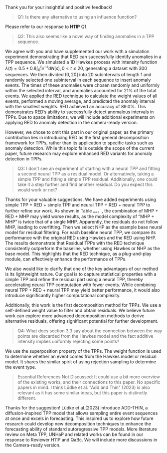 Thank you for your insightful and positive feedback! 

>Q1: Is there any alternative to using an influence function?

Please refer to our response to **H11P** Q1.

>Q2: This also seems like a novel way of finding anomalies in a TPP sequence.

We agree with you and have supplemented our work with a simulation experiment demonstrating that RED can successfully identify anomalies in a TPP sequence. We simulated a 1D Hawkes process with intensity function $\lambda(t)=0.5+0.8\int_0^t e^{-s}dN(s),0<t\leq 20$, generating a dataset with 300 sequences. We then divided $(0,20]$ into 20 subintervals of length 1 and randomly selected one subinterval in each sequence to insert anomaly events. The times of these anomalies were chosen randomly and uniformly within the selected interval, and anomalies accounted for 21% of the total events. We applied the RED technique to calculate the weight values of all events, performed a moving average, and predicted the anomaly interval with the smallest weights. RED achieved an accuracy of 89.0%. This demonstrates RED’s ability to successfully detect anomalous intervals in TPPs. Due to space limitations, we will include additional experiments on applying RED to anomaly detection in the camera-ready version.

However, we chose to omit this part in our original paper, as the primary contribution lies in introducing RED as the first general decomposition framework for TPPs, rather than its application to specific tasks such as anomaly detection. While this topic falls outside the scope of the current paper, future research may explore enhanced RED variants for anomaly detection in TPPs.


>Q3: I don't see an experiment of starting with a neural TPP and fitting a second neural TPP as a residual model. Or alternatively, taking a simple TPP and fitting a simple TPP residual. Additionally, one could take it a step further and find another residual. Do you expect this would work or not?

Thanks for your valuable suggestions. We have added experiments using simple TPP + RED + simple TPP and neural TPP + RED + neural TPP to further refine our work. As shown in Table 。。。, the combination of MHP + RED + MHP may yield worse results, as the model complexity of “MHP + MHP” is twice that of a single MHP. Apparently, the residuals do not follow MHP, leading to overfitting.
Then we select NHP as the example base neural model for residual filtering. For each baseline neural TPP, we compare its performance with the original RED using Hawkes and the RED using NHP. The results demonstrate that Residual TPPs with the RED technique consistently outperform the baseline, whether using Hawkes or NHP as the base model. This highlights that the RED technique, as a plug-and-play module, can effectively enhance the performance of TPPs.

We also would like to clarify that one of the key advantages of our method is its lightweight nature. Our goal is to capture statistical properties with a simple TPP and refine the residual part using a neural TPP, thereby accelerating neural TPP computation with fewer events. While combining neural TPP + RED + neural TPP may yield better performance, it would also introduce significantly higher computational complexity.

Additionally, this work is the first decomposition method for TPPs. We use a self-defined weight value to filter and obtain residuals. We believe future work can explore more advanced decomposition methods to derive alternative residuals, offering significant potential for further development.

>Q4: What does section 3.3 say about the connection between the way points are discarded from the Hawkes model and the fact additive intensity implies uniformly rejecting some points?

We use the superposition property of the TPPs. The weight function is used to determine whether an event comes from the Hawkes model or residual model. It shares the similar spirit of using rejection sampling to determine the event type.

>Essential References Not Discussed: It could use a bit more overview of the existing works, and their connections to this paper. No specific papers in mind. I think Lüdke et al. "Add and Thin" (2023) is also relevant as it has some similar ideas, but this paper is distinctly different.

Thanks for the suggestion! Lüdke et al.(2023) introduce ADD-THIN, a diffusion-inspired TPP model that allows sampling entire event sequences at once and excels in forecasting. This inspired us to explore how future research could develop new decomposition techniques to enhance the forecasting ability of standard autoregressive TPP models. More literature review on Meta TPP, UNHaP and related works can be found in our response to Reviewer H11P and QaBc. We will include more discussions in the Camera-ready version.